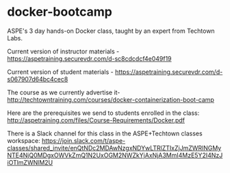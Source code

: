 # docker-bootcamp
ASPE's 3 day hands-on Docker class, taught by an expert from Techtown Labs.

Current version of instructor materials - https://aspetraining.securevdr.com/d-sc8cdcdcf4e049f19

Current version of student materials - https://aspetraining.securevdr.com/d-s067907d64bc4cec8

The course as we currently advertise it- http://techtowntraining.com/courses/docker-containerization-boot-camp

Here are the prerequisites we send to students enrolled in the class: http://aspetraining.com/files/Course-Requirements/Docker.pdf

There is a Slack channel for this class in the ASPE+Techtown classes workspace: https://join.slack.com/t/aspe-classes/shared_invite/enQtNDc2MDAwNzgxNDYwLTRlZTIxZjJmZWRlNGMyNTE4NjQ0MDgxOWVkZmQ1N2UxOGM2NWZkYjAxNjA3MmI4MzE5Y2I4NzJiOTlmZWNlM2U

